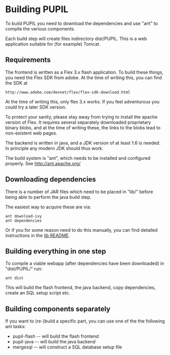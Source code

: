 # Building PUPIL

To build PUPIL you need to download the dependencies and use "ant"
to compile the various components. 

Each build step will create files indirectory dist/PUPIL. This is a web 
application suitable for (for example) Tomcat. 

## Requirements

The frontend is written as a Flex 3.x flash application. To build these
things, you need the Flex SDK from adobe. At the time of writing this, 
you can find the SDK at 

    http://www.adobe.com/devnet/flex/flex-sdk-download.html

At the time of writing this, only flex 3.x works. If you feel adventurous
you could try a later SDK version.

To protect your sanity, please stay away from trying to install the 
apache version of Flex. It requires several separately downloaded
proprietary binary blobs, and at the time of writing these, the links 
to the blobs lead to non-existent web pages.

The backend is written in java, and a JDK version of at least 1.6 is 
needed. In principle any modern JDK should thus work. 

The build system is "ant", which needs to be installed and configured 
properly. See http://ant.apache.org/

## Downloading dependencies

There is a number of JAR files which need to be placed in "lib/" before
being able to perform the java build step. 

The easiest way to acquire these are via:

    ant download-ivy
    ant dependencies

Or if you for some reason need to do this manually, you can find detailed
instructions in the [lib README](../lib/README.md).

## Building everything in one step 

To compile a viable webapp (after dependencies have been downloaded) in 
"dist/PUPIL/" run:

    ant dist

This will build the flash frontend, the java backend, copy dependencies, 
create an SQL setup script etc. 

## Building components separately

If you want to (re-)build a specific part, you can use one of the 
the following ant tasks:

* pupil-flash -- will build the flash frontend
* pupil-java -- will build the java backend
* mergesql -- will construct a SQL database setup file

